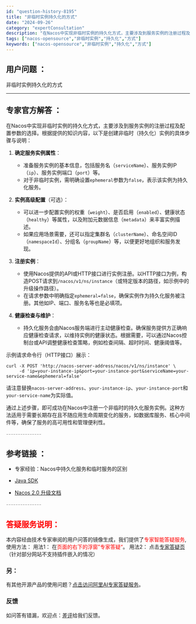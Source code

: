 ```yaml
---
id: "question-history-8195"
title: "非临时实例持久化的方式"
date: "2024-09-26"
category: "expertConsultation"
description: "在Nacos中实现非临时实例的持久化方式，主要涉及到服务实例的注册过程及配置参数的选择。根据提供的知识内容，以下是创建非临时（持久化）实例的具体步骤与说明：1. **确定服务实例属性**：   - 准备服务实例的基本信息，包括服务名（`serviceName`）、服务实例IP（`ip`）、服务实例端"
tags: ["nacos-opensource","非临时实例","持久化","方式"]
keywords: ["nacos-opensource","非临时实例","持久化","方式"]
---
```


## 用户问题 ： 
 非临时实例持久化的方式  

---------------
## 专家官方解答 ：

在Nacos中实现非临时实例的持久化方式，主要涉及到服务实例的注册过程及配置参数的选择。根据提供的知识内容，以下是创建非临时（持久化）实例的具体步骤与说明：

1. **确定服务实例属性**：
   - 准备服务实例的基本信息，包括服务名（`serviceName`）、服务实例IP（`ip`）、服务实例端口（`port`）等。
   - 对于非临时实例，需明确设置`ephemeral`参数为`false`，表示该实例为持久化服务。

2. **实例高级配置**（可选）：
   - 可以进一步配置实例的权重（`weight`）、是否启用（`enabled`）、健康状态（`healthy`）等属性，以及附加元数据信息（`metadata`）来丰富实例描述。
   - 如果应用场景需要，还可以指定集群名（`clusterName`）、命名空间ID（`namespaceId`）、分组名（`groupName`）等，以便更好地组织和服务发现。

3. **注册实例**：
   - 使用Nacos提供的API或HTTP接口进行实例注册。以HTTP接口为例，构造POST请求到`/nacos/v1/ns/instance`（或特定版本的路径，如示例中的升级操作路径）。
   - 在请求参数中明确指定`ephemeral=false`，确保实例作为持久化服务被注册。其他如IP、端口、服务名等也是必填项。

4. **健康检查与维护**：
   - 持久化服务会由Nacos服务端进行主动健康检查。确保服务提供方正确响应健康检查请求，以维持实例的健康状态。根据需要，可以通过Nacos控制台或API调整健康检查策略，例如检查间隔、超时时间、健康阈值等。

示例请求命令行（HTTP接口）展示：
```shell
curl -X POST 'http://nacos-server-address/nacos/v1/ns/instance' \
     -d 'ip=your-instance-ip&port=your-instance-port&serviceName=your-service-name&ephemeral=false'
```
请注意替换`nacos-server-address`、`your-instance-ip`、`your-instance-port`和`your-service-name`为实际值。

通过上述步骤，即可成功在Nacos中注册一个非临时的持久化服务实例。这种方法适用于需要长期存在且不随应用生命周期变化的服务，如数据库服务、核心中间件等，确保了服务的高可用性和管理便利性。


<font color="#949494">---------------</font> 


## 参考链接 ：

* 专家经验：Nacos中持久化服务和临时服务的区别 
 
 * [Java SDK](https://nacos.io/docs/latest/guide/user/sdk)
 
 * [Nacos 2.0 升级文档](https://nacos.io/docs/latest/upgrading/200-upgrading)


 <font color="#949494">---------------</font> 
 


## <font color="#FF0000">答疑服务说明：</font> 

本内容经由技术专家审阅的用户问答的镜像生成，我们提供了<font color="#FF0000">专家智能答疑服务</font>,使用方法：
用法1： 在<font color="#FF0000">页面的右下的浮窗”专家答疑“</font>。
用法2： 点击[专家答疑页](https://answer.opensource.alibaba.com/docs/intro)（针对部分网站不支持插件嵌入的情况）
### 另：


有其他开源产品的使用问题？[点击访问阿里AI专家答疑服务](https://answer.opensource.alibaba.com/docs/intro)。
### 反馈
如问答有错漏，欢迎点：[差评](https://ai.nacos.io/user/feedbackByEnhancerGradePOJOID?enhancerGradePOJOId=13554)给我们反馈。

